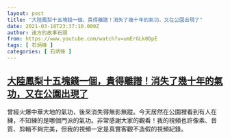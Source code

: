 ```yaml
---
layout: post
title: "大陸鳳梨十五塊錢一個，貴得離譜！消失了幾十年的氣功，又在公園出現了"
date: 2021-03-18T23:37:10.000Z
author: 遠方的故事石頭
from: https://www.youtube.com/watch?v=umErGLk0DpE
tags: [ 石炳锋 ]
categories: [ 石炳锋 ]
---
```

<!--1616110630000-->
[大陸鳳梨十五塊錢一個，貴得離譜！消失了幾十年的氣功，又在公園出現了](https://www.youtube.com/watch?v=umErGLk0DpE)
------

<div>
曾經火爆中華大地的氣功，後來消失得無影無蹤。今天居然在公園裡看到有人在練，不知練的是哪個門派的氣功。非常感謝大家的觀看！我的視頻也許像素、音質、剪輯不夠完美，但我的視頻一定是真實客觀不造假的視頻紀錄。
</div>
